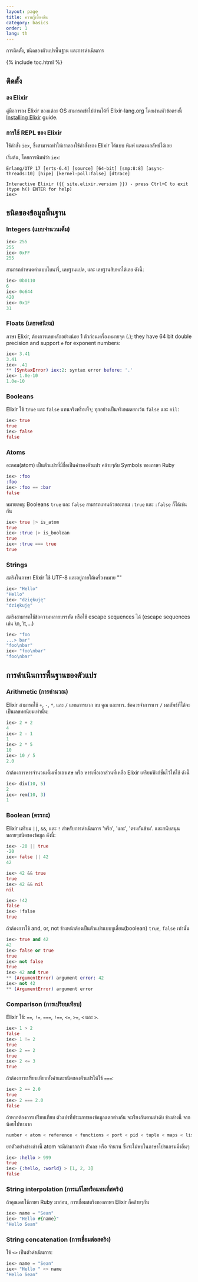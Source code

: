 ```yaml
---
layout: page
title: ความรู้เบื้องต้น
category: basics
order: 1
lang: th
---
```


การติดตั้ง, ชนิดของตัวแปรพื้นฐาน และการดำเนินการ

{% include toc.html %}

## ติดตั้ง

### ลง Elixir

คู่มือการลง Elixir ของแต่ละ OS สามารถเข้าไปอ่านได้ที่ Elixir-lang.org โดยผ่านหัวข้อตรงนี้ [Installing Elixir](http://elixir-lang.org/install.html) guide.

### การใช้ REPL ของ Elixir

ใช้คำสั่ง `iex`, ซึ่งสามารถทำให้เราลองใช้คำสั่งของ Elixir ได้แบบ พิมพ์ แสดงผลลัพธ์ได้เลย

เริ่มต้น, โดยการพิมพ์ว่า `iex`:

	Erlang/OTP 17 [erts-6.4] [source] [64-bit] [smp:8:8] [async-threads:10] [hipe] [kernel-poll:false] [dtrace]

	Interactive Elixir ({{ site.elixir.version }}) - press Ctrl+C to exit (type h() ENTER for help)
	iex>

## ชนิดของข้อมูลพื้นฐาน

### Integers (แบบจำนวนเต็ม)

```elixir
iex> 255
255
iex> 0xFF
255
```

สามารถกำหนดค่าแบบไบนารี่, เลขฐานแปด, และ เลขฐานสิบหกได้เลย ดังนี้:

```elixir
iex> 0b0110
6
iex> 0o644
420
iex> 0x1F
31
```

### Floats (เลขทศนิยม)

ภาษา Elixir, ต้องการเลขหลักอย่างน้อย 1 ตัวก่อนเครื่องหมายจุด (.); they have 64 bit double precision and support `e` for exponent numbers:

```elixir
iex> 3.41
3.41
iex> .41
** (SyntaxError) iex:2: syntax error before: '.'
iex> 1.0e-10
1.0e-10
```


### Booleans

Elixir ใช้ `true` และ `false` แทนจริงหรือเท็จ; ทุกอย่างเป็นจริงหมดยกเว้น `false` และ `nil`:

```elixir
iex> true
true
iex> false
false
```

### Atoms

อะตอม(atom) เป็นตัวแปรที่มีชื่อเป็นค่าของตัวแปร คล้ายๆกับ Symbols ของภาษา Ruby

```elixir
iex> :foo
:foo
iex> :foo == :bar
false
```

หมายเหตุ: Booleans `true` และ `false` สามารถแทนด้วยอะตอม `:true` และ `:false` ก็ได้เช่นกัน

```elixir
iex> true |> is_atom
true
iex> :true |> is_boolean
true
iex> :true === true
true
```

### Strings

สตริงในภาษา Elixir ใช้ UTF-8 และอยู่ภายใต้เครื่องหมาย ""

```elixir
iex> "Hello"
"Hello"
iex> "dziękuję"
"dziękuję"
```

สตริงสามารถใช้ข้อความหลายบรรทัด หรือใช้ escape sequences ได้ (escape sequences เช่น \n, \t,...)

```elixir
iex> "foo
...> bar"
"foo\nbar"
iex> "foo\nbar"
"foo\nbar"
```

## การดำเนินการพื้นฐานของตัวแปร

### Arithmetic (การคำนวณ)

Elixir สามารถใช้ `+`, `-`, `*`, และ `/` แทนการบวก ลบ คูณ และหาร.  ข้อควรจำการหาร `/` ผลลัพธ์ที่ได้จะเป็นเลขทศนิยมเท่านั้น:

```elixir
iex> 2 + 2
4
iex> 2 - 1
1
iex> 2 * 5
10
iex> 10 / 5
2.0
```

ถ้าต้องการหารจำนวนเต็มเพื่อเอาเศษ หรือ หารเพื่อเอาส่วนที่เหลือ Elixir เตรียมฟังก์ชั่นไว้ให้ใช้ ดังนี้

```elixir
iex> div(10, 5)
2
iex> rem(10, 3)
1
```

### Boolean (ตรรกะ)

Elixir เตรียม `||`, `&&`, และ `!` สำหรับการดำเนินการ 'หรือ', 'และ', 'ตรงกันข้าม'. และสนับสนุนหลายๆชนิดของข้อมูล ดังนี้:

```elixir
iex> -20 || true
-20
iex> false || 42
42

iex> 42 && true
true
iex> 42 && nil
nil

iex> !42
false
iex> !false
true
```

ถ้าต้องการใช้ and, or, not ข้างหน้าต้องเป็นตัวแปรแบบบูเลี่ยน(boolean) `true`, `false` เท่านั้น

```elixir
iex> true and 42
42
iex> false or true
true
iex> not false
true
iex> 42 and true
** (ArgumentError) argument error: 42
iex> not 42
** (ArgumentError) argument error
```

### Comparison (การเปรียบเทียบ)

Elixir ใช้: `==`, `!=`, `===`, `!==`, `<=`, `>=`, `<` และ `>`.

```elixir
iex> 1 > 2
false
iex> 1 != 2
true
iex> 2 == 2
true
iex> 2 <= 3
true
```

ถ้าต้องการเปรียบเทียบทั้งค่าและชนิดของตัวแปรให้ใช้ `===`:

```elixir
iex> 2 == 2.0
true
iex> 2 === 2.0
false
```

ถ้าหากต้องการเปรียบเทียบ ตัวแปรที่ประเภทของข้อมูลแตกต่างกัน จะเรียงกันตามลำดับ ข้างล่างนี้ จากน้อยไปหามาก

```elixir
number < atom < reference < functions < port < pid < tuple < maps < list < bitstring
```

ยกตัวอย่างข้างล่างนี้ atom จะมีค่ามากกว่า ตัวเลข หรือ จำนวน ซึ่งจะไม่พบในภาษาโปรแกรมมิ่งอื่นๆ

```elixir
iex> :hello > 999
true
iex> {:hello, :world} > [1, 2, 3]
false
```

### String interpolation (การแก้ไขหรือแทนที่สตริง)

ถ้าคุณเคยใช้ภาษา Ruby มาก่อน, การเชื่อมสตริงของภาษา Elixir ก็คล้ายๆกัน

```elixir
iex> name = "Sean"
iex> "Hello #{name}"
"Hello Sean"
```

### String concatenation (การเชื่อมต่อสตริง)

ใช้ `<>` เป็นตัวดำเนินการ:

```elixir
iex> name = "Sean"
iex> "Hello " <> name
"Hello Sean"
```
